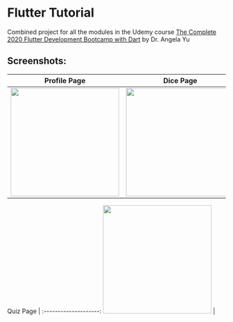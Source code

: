 # Flutter Tutorial
Combined project for all the modules in the Udemy course [The Complete 2020 Flutter Development Bootcamp with Dart](https://www.udemy.com/course/flutter-bootcamp-with-dart/) by Dr. Angela Yu

## Screenshots:

Profile Page               |  Dice Page               |  Xylophone Page      
:-------------------------:|:------------------------:|:--------------------:
<img src="https://github.com/qandeelabbassi/flutter_tutorial/blob/master/screenshots/profile.png" width="250">  |  <img src="https://github.com/qandeelabbassi/flutter_tutorial/blob/master/screenshots/dicegame.png" width="250">  |  <img src="https://github.com/qandeelabbassi/flutter_tutorial/blob/master/screenshots/xylophone.png" width="250">

Quiz Page            |
:--------------------:
<img src="https://github.com/qandeelabbassi/flutter_tutorial/blob/master/screenshots/quiz.png" width="250">  |